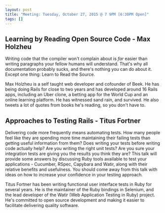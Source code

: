 ```yaml
---
layout: post
title: "Meeting: Tuesday, October 27, 2015 @ 7 9PM [6:30PM Open]"
tags: []
---
```


## Learning by Reading Open Source Code - Max Holzheu

Writing code that the compiler won't complain about is _far_ easier than writing paragraphs your fellow humans will understand. That's why all documentation probably sucks, and there's nothing you can do about it. Except one thing: Learn to Read the Source.

Max Holzheu is a self taught web developer and cofounder of Beek. He has being doing Rails for close to two years and has developed around 16 Rails apps, including an Uber clone, a betting app for the World Cup and an online learning platform. He has witnessed sand rain, and survived. He also tweets a lot of quotes from books he's reading, so you don't have to.



## Approaches to Testing Rails - Titus Fortner

Delivering code more frequently means automating tests. How many people feel like they are spending more time maintaining their failing tests than getting useful information from them? Does writing your tests before writing code actually help? Are you writing the right unit tests? Are you sure your integration tests are giving you the results you think they are? This talk will provide some answers by discussing Ruby tools available to test your applications - Cucumber, RSpec, Capybara and Watir, along with their relative benefits and usefulness. You should come away from this talk with ideas on how to increase your confidence in your testing approach.

Titus Fortner has been writing functional user interface tests in Ruby for several years. He is the maintainer of the Ruby bindings in Selenium, and the lead developer of the Watir (Web Application Testing in Ruby) project. He's committed to open source development and making it easier to facilitate delivering quality software.